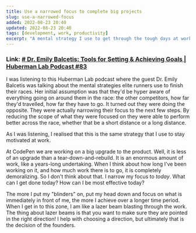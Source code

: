 ```yaml
---
title: Use a narrowed focus to complete big projects
slug: use-a-narrowed-focus
added: 2022-08-23 20:40
updated: 2022-08-23 20:40
tags: [development, work, productivity]
excerpt: "A mental strategy I use to get through the tough days at work 🏔"
---
```


### Link: [# Dr. Emily Balcetis: Tools for Setting & Achieving Goals | Huberman Lab Podcast #83](https://youtu.be/7YGZZcXqKxE?t=700)

I was listening to this Huberman Lab podcast where the guest Dr. Emily Balcetis was talking about the mental strategies elite runners use to finish their races. Her initial assumption was that they'd be hyper aware of everything going on around them in the race: the other competitors, how far they'd travelled, how far they have to go. It turned out they were doing the opposite. They were actually narrowing their focus to the next few steps. By reducing the scope of what they were focused on they were able to perform better across the race, whether that be a short distance or a long distance.

As I was listening, I realised that this is the same strategy that I use to stay motivated at work. 

At CodePen we are working on a big upgrade to the product. Well, it is less of an upgrade than a tear-down-and-rebuild. It is an enormous amount of work, like a years-long undertaking. When I think about how long I've been working on it, and how much work there is to go, it is completely demoralizing. So I don't think about that. I narrow my focus to *today*. What can I get done today? How can I be most effective today? 

The more I put my "blinders" on, put my head down and focus on what is immediately in front of me, the more I achieve over a longer time period. When I get in to this zone, I am like a lazer beam blasting through the work. The thing about lazer beams is that you want to make sure they are pointed in the right direction! I help with choosing a direction, but ultimately that is the decision of the founders. 